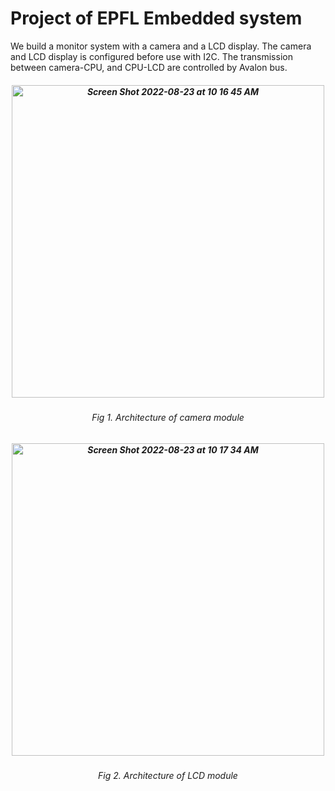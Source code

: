# Project of EPFL Embedded system

We build a monitor system with a camera and a LCD display. The camera and LCD display is configured before use with I2C. The transmission between camera-CPU, and CPU-LCD are controlled by Avalon bus. 


<h5 align="center"> <img width="500" alt="Screen Shot 2022-08-23 at 10 16 45 AM" src="https://user-images.githubusercontent.com/68586310/186108210-cb213188-9b40-4724-b498-aa9899ad9bbc.png"> </h5>
<h6 align="center">Fig 1. Architecture of camera module</h6>

<h5 align="center"> <img width="500" alt="Screen Shot 2022-08-23 at 10 17 34 AM" src="https://user-images.githubusercontent.com/68586310/186108383-0967b584-91aa-4135-93e5-120283c6f249.png"> </h5>
<h6 align="center">Fig 2. Architecture of LCD module</h6>
